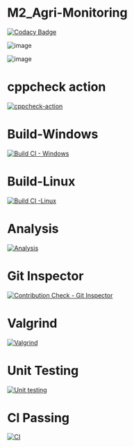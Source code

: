 # M2_Agri-Monitoring

[![Codacy Badge](https://app.codacy.com/project/badge/Grade/90acb4d41475490084ca0d36db4ae3d2)](https://www.codacy.com/gh/Nirmala1-2/M2_Agri-Monitoring/dashboard?utm_source=github.com&amp;utm_medium=referral&amp;utm_content=Nirmala1-2/M2_Agri-Monitoring&amp;utm_campaign=Badge_Grade)

![image](https://user-images.githubusercontent.com/101582230/164741415-b0adb212-676a-4c97-b856-6a61d6dbc66e.png)

![image](https://user-images.githubusercontent.com/101582230/164741698-63644816-3450-43f3-8cf3-2f1b4bf9d5ab.png)

# cppcheck action
[![cppcheck-action](https://github.com/Nirmala1-2/M2_Agri-Monitoring/actions/workflows/cppcheck-action.yml/badge.svg)](https://github.com/Nirmala1-2/M2_Agri-Monitoring/actions/workflows/cppcheck-action.yml)

# Build-Windows
[![Build CI - Windows](https://github.com/Nirmala1-2/M2_Agri-Monitoring/actions/workflows/Build_Windows.yml/badge.svg)](https://github.com/Nirmala1-2/M2_Agri-Monitoring/actions/workflows/Build_Windows.yml)

# Build-Linux
[![Build CI -Linux](https://github.com/Nirmala1-2/M2_Agri-Monitoring/actions/workflows/Build_Linux.yml/badge.svg)](https://github.com/Nirmala1-2/M2_Agri-Monitoring/actions/workflows/Build_Linux.yml)

# Analysis
[![Analysis](https://github.com/Nirmala1-2/M2_Agri-Monitoring/actions/workflows/Analysis.yml/badge.svg)](https://github.com/Nirmala1-2/M2_Agri-Monitoring/actions/workflows/Analysis.yml)

# Git Inspector
[![Contribution Check - Git Inspector](https://github.com/Nirmala1-2/M2_Agri-Monitoring/actions/workflows/git_inspector.yml/badge.svg)](https://github.com/Nirmala1-2/M2_Agri-Monitoring/actions/workflows/git_inspector.yml)

# Valgrind
[![Valgrind](https://github.com/Nirmala1-2/M2_Agri-Monitoring/actions/workflows/Valgrind.yml/badge.svg)](https://github.com/Nirmala1-2/M2_Agri-Monitoring/actions/workflows/Valgrind.yml)

# Unit Testing
[![Unit testing](https://github.com/Nirmala1-2/M2_Agri-Monitoring/actions/workflows/unit-test.yml/badge.svg)](https://github.com/Nirmala1-2/M2_Agri-Monitoring/actions/workflows/unit-test.yml)

# Cl Passing
[![CI](https://github.com/Nirmala1-2/M2_Agri-Monitoring/actions/workflows/Cl.yml/badge.svg)](https://github.com/Nirmala1-2/M2_Agri-Monitoring/actions/workflows/Cl.yml)

